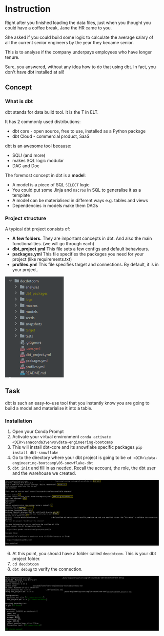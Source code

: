 # Instruction

Right after you finished loading the data files, just when you thought you could have a coffee break, Jane the HR came to you.

She asked if you could build some logic to calculate the average salary of all the current senior engineers by the year they became senior.

This is to analyse if the company underpays employees who have longer tenure.

Sure, you answered, without any idea how to do that using dbt. In fact, you don't have dbt installed at all!

## Concept
### What is dbt
dbt stands for data build tool. It is the T in ELT.

It has 2 commonly used distributions:
- dbt core - open source, free to use, installed as a Python package
- dbt Cloud - commercial product, SaaS

dbt is an awesome tool because:
- SQL! (and more)
- makes SQL logic modular
- DAG and Doc

The foremost concept in dbt is a **model**:
- A model is a piece of SQL `SELECT` logic
- You could put some Jinja and `macros` in SQL to generalise it as a template
- A model can be materialised in different ways e.g. tables and views
- Dependencies in models make them DAGs

### Project structure
A typical dbt project consists of:
- **A few folders.** They are important concepts in dbt. And also the main functionalities. (we will go through each)
- **dbt_project.yml** This file sets a few configs and default behaviours.
- **packages.yml** This file specifies the packages you need for your project (like requirements.txt)
- **profiles.yml** This file specifies target and connections. By default, it is in your project.

![](images/dbt_structure.png)

## Task
dbt is such an easy-to-use tool that you instantly know you are going to build a model and materialise it into a table.

### Installation
1. Open your Conda Prompt
2. Activate your virtual environment `conda activate <DIR>\anaconda3\envs\data-engineering-bootcamp`
3. This will install dbt-core and its snowflake specific packages `pip install dbt-snowflake`
4. Go to the directory where your dbt project is going to be `cd <DIR>\data-engineering-bootcamp\06-snowflake-dbt`
5. `dbt init` and fill in as needed. Recall the account, the role, the dbt user and the warehouse we created.

![](images/dbt_init.png)

6. At this point, you should have a folder called `decdotcom`. This is your dbt project folder.
7. `cd decdotcom`
8. `dbt debug` to verify the connection.

![](images/dbt_debug.png)
